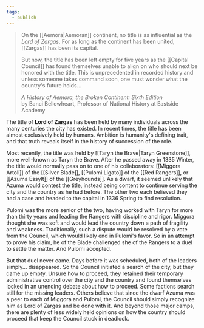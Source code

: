 ```yaml
---
tags:
  - publish
---
```

>On the [[Aemora|Aemoran]] continent, no title is as influential as the *Lord of Zargas*. For as long as the continent has been united, [[Zargas]] has been its capital.
>
>But now, the title has been left empty for five years as the [[Capital Council]] has found themselves unable to align on who should next be honored with the title. This is unprecedented in recorded history and unless someone takes command soon, one must wonder what the country's future holds...
>
>*A History of Aemora, the Broken Continent: Sixth Edition*    
>by Banci Bellowheart, Professor of National History at Eastside Academy

The title of **Lord of Zargas** has been held by many individuals across the many centuries the city has existed. In recent times, the title has been almost exclusively held by humans. Ambition is humanity's defining trait, and that truth reveals itself in the history of succession of the role.

Most recently, the title was held by [[Taryn the Brave|Taryn Greenstone]], more well-known as Taryn the Brave. After he passed away in 1335 Winter, the title would normally pass on to one of his collaborators: [[Miggora Artoli]] of the [[Silver Blade]], [[Pulomi Ligato]] of the [[Red Rangers]], or [[Azuma Essylt]] of the [[Greyhounds]]. As a dwarf, it seemed unlikely that Azuma would contest the title, instead being content to continue serving the city and the country as he had before. The other two each believed they had a case and headed to the capital in 1336 Spring to find resolution.

Pulomi was the more senior of the two, having worked with Taryn for more than thirty years and leading the Rangers with discipline and rigor. Miggora thought she was soft and would lead the country down a path of fragility and weakness. Traditionally, such a dispute would be resolved by a vote from the Council, which would likely end in Pulomi's favor. So in an attempt to prove his claim, he of the Blade challenged she of the Rangers to a duel to settle the matter. And Pulomi accepted.

But that duel never came. Days before it was scheduled, both of the leaders simply... disappeared. So the Council initiated a search of the city, but they came up empty. Unsure how to proceed, they retained their temporary administrative control over the city and the country and found themselves locked in an unending debate about how to proceed. Some factions search still for the missing leaders. Others believe that since the dwarf Azuma was a peer to each of Miggora and Pulomi, the Council should simply recognize him as Lord of Zargas and be done with it. And beyond those major camps, there are plenty of less widely held opinions on how the country should proceed that keep the Council stuck in deadlock.